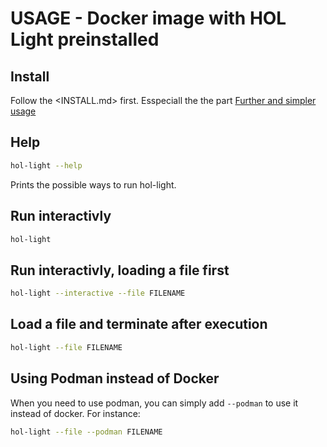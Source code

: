 USAGE - Docker image with HOL Light preinstalled
========================================

## Install
Follow the <INSTALL.md> first. Esspeciall the the part [Further and simpler usage](INSTALL.md#furtherandsimplerusage)

## Help
```bash
hol-light --help
```
Prints the possible ways to run hol-light.

## Run interactivly
```bash
hol-light
```

## Run interactivly, loading a file first
```bash
hol-light --interactive --file FILENAME
```

## Load a file and terminate after execution
```bash
hol-light --file FILENAME
```

## Using Podman instead of Docker
When you need to use podman, you can simply add `--podman` to use it instead of docker. For instance:
```bash
hol-light --file --podman FILENAME
```
